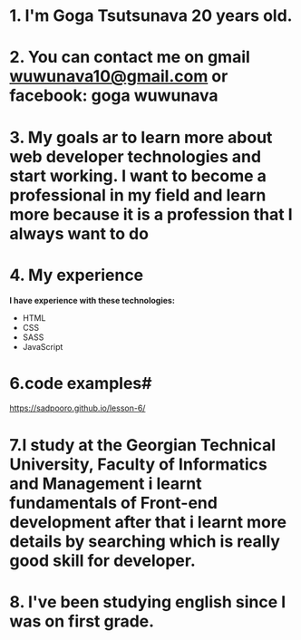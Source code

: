 # 1. I'm  Goga Tsutsunava 20 years old. #
# 2. You can contact me on gmail wuwunava10@gmail.com or facebook: goga wuwunava
# 3. My goals ar to learn more about web developer technologies and start working. I want to become a professional in my field and learn more because it is a profession that I always want to do #
# 4. My experience #

**I have experience with these technologies:**

* HTML
* CSS
* SASS
* JavaScript

# 6.code examples#
https://sadpooro.github.io/lesson-6/
# 7.I study at the Georgian Technical University, Faculty of Informatics and Management i learnt fundamentals of Front-end development after that i learnt more details by searching which is really good skill for developer. #
# 8. I've been studying english since I was on first grade.
